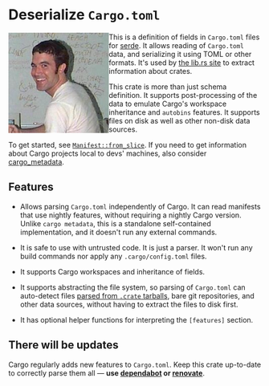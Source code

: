 # Deserialize `Cargo.toml`

<img src="the-real-tom.jpeg" align="left" alt="tom replacement" title="due to a milkshake duck situation, the preferred Tom for this format has been replaced">

This is a definition of fields in `Cargo.toml` files for [serde](https://serde.rs). It allows reading of `Cargo.toml` data, and serializing it using TOML or other formats. It's used by [the lib.rs site](https://lib.rs) to extract information about crates.

This crate is more than just schema definition. It supports post-processing of the data to emulate Cargo's workspace inheritance and `autobins` features. It supports files on disk as well as other non-disk data sources.

To get started, see [`Manifest::from_slice`][docs]. If you need to get information about Cargo projects local to devs' machines, also consider [cargo_metadata](lib.rs/crates/cargo_metadata).

[docs]: https://docs.rs/cargo_toml/latest/cargo_toml/struct.Manifest.html#method.from_slice

## Features

 * Allows parsing `Cargo.toml` independently of Cargo. It can read manifests that use nightly features, without requiring a nightly Cargo version. Unlike `cargo metadata`, this is a standalone self-contained implementation, and it doesn't run any external commands.

 * It is safe to use with untrusted code. It is just a parser. It won't run any build commands nor apply any `.cargo/config.toml` files.

 * It supports Cargo workspaces and inheritance of fields.

 * It supports abstracting the file system, so parsing of `Cargo.toml` can auto-detect files [parsed from `.crate` tarballs](https://lib.rs/crates/crate_untar), bare git repositories, and other data sources, without having to extract the files to disk first.

 * It has optional helper functions for interpreting the `[features]` section.

## There will be updates

Cargo regularly adds new features to `Cargo.toml`. Keep this crate up-to-date to correctly parse them all — **use [dependabot][db] or [renovate][ren]**.

[db]: https://docs.github.com/en/code-security/dependabot/dependabot-version-updates/configuring-dependabot-version-updates
[ren]: https://docs.renovatebot.com/rust/
